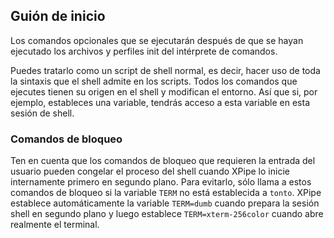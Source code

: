 ## Guión de inicio

Los comandos opcionales que se ejecutarán después de que se hayan ejecutado los archivos y perfiles init del intérprete de comandos.

Puedes tratarlo como un script de shell normal, es decir, hacer uso de toda la sintaxis que el shell admite en los scripts. Todos los comandos que ejecutes tienen su origen en el shell y modifican el entorno. Así que si, por ejemplo, estableces una variable, tendrás acceso a esta variable en esta sesión de shell.

### Comandos de bloqueo

Ten en cuenta que los comandos de bloqueo que requieren la entrada del usuario pueden congelar el proceso del shell cuando XPipe lo inicie internamente primero en segundo plano. Para evitarlo, sólo llama a estos comandos de bloqueo si la variable `TERM` no está establecida a `tonto`. XPipe establece automáticamente la variable `TERM=dumb` cuando prepara la sesión shell en segundo plano y luego establece `TERM=xterm-256color` cuando abre realmente el terminal.
